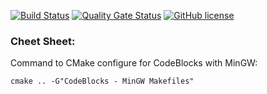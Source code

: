 [![Build Status](https://github.com/Maslinin/XOR-File-Encoder/workflows/Build/badge.svg)](https://github.com/Maslinin/XOR-File-Encoder/actions/workflows/build.yml) [![Quality Gate Status](https://sonarcloud.io/api/project_badges/measure?project=Maslinin_XOR-File-Encoder&metric=alert_status)](https://sonarcloud.io/summary/new_code?id=Maslinin_XOR-File-Encoder) [![GitHub license](https://badgen.net/github/license/Maslinin/XOR-File-Encoder)](https://github.com/Maslinin/XOR-File-Encoder/blob/master/LICENSE)

### Cheet Sheet:  
Command to CMake configure for CodeBlocks with MinGW:      
```
cmake .. -G"CodeBlocks - MinGW Makefiles"
```
